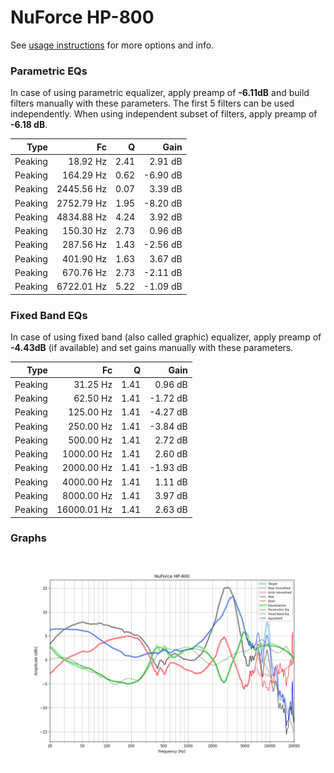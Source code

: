 # NuForce HP-800
See [usage instructions](https://github.com/jaakkopasanen/AutoEq#usage) for more options and info.

### Parametric EQs
In case of using parametric equalizer, apply preamp of **-6.11dB** and build filters manually
with these parameters. The first 5 filters can be used independently.
When using independent subset of filters, apply preamp of **-6.18 dB**.

| Type    | Fc         |    Q | Gain     |
|--------:|-----------:|-----:|---------:|
| Peaking | 18.92 Hz   | 2.41 | 2.91 dB  |
| Peaking | 164.29 Hz  | 0.62 | -6.90 dB |
| Peaking | 2445.56 Hz | 0.07 | 3.39 dB  |
| Peaking | 2752.79 Hz | 1.95 | -8.20 dB |
| Peaking | 4834.88 Hz | 4.24 | 3.92 dB  |
| Peaking | 150.30 Hz  | 2.73 | 0.96 dB  |
| Peaking | 287.56 Hz  | 1.43 | -2.56 dB |
| Peaking | 401.90 Hz  | 1.63 | 3.67 dB  |
| Peaking | 670.76 Hz  | 2.73 | -2.11 dB |
| Peaking | 6722.01 Hz | 5.22 | -1.09 dB |

### Fixed Band EQs
In case of using fixed band (also called graphic) equalizer, apply preamp of **-4.43dB**
(if available) and set gains manually with these parameters.

| Type    | Fc          |    Q | Gain     |
|--------:|------------:|-----:|---------:|
| Peaking | 31.25 Hz    | 1.41 | 0.96 dB  |
| Peaking | 62.50 Hz    | 1.41 | -1.72 dB |
| Peaking | 125.00 Hz   | 1.41 | -4.27 dB |
| Peaking | 250.00 Hz   | 1.41 | -3.84 dB |
| Peaking | 500.00 Hz   | 1.41 | 2.72 dB  |
| Peaking | 1000.00 Hz  | 1.41 | 2.60 dB  |
| Peaking | 2000.00 Hz  | 1.41 | -1.93 dB |
| Peaking | 4000.00 Hz  | 1.41 | 1.11 dB  |
| Peaking | 8000.00 Hz  | 1.41 | 3.97 dB  |
| Peaking | 16000.01 Hz | 1.41 | 2.63 dB  |

### Graphs
![](./NuForce%20HP-800.png)